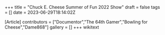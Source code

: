 +++
title = "Chuck E. Cheese Summer of Fun 2022 Show"
draft = false
tags = []
date = 2023-06-29T18:14:02Z

[Article]
contributors = ["Documentor","The 64th Gamer","Bowling for Cheese","Dame868"]
gallery = []
+++
wikitext